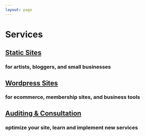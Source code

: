 ```yaml
---
layout: page
---
```

# Services

## [Static Sites](/services/static-sites/)
### for artists, bloggers, and small businesses

## [Wordpress Sites](/services/wordpress-sites/)
### for ecommerce, membership sites, and business tools

## [Auditing & Consultation](/services/site-audits-and-web-consultation/)
### optimize your site, learn and implement new services